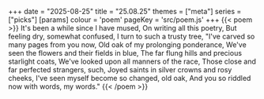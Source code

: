 +++
date = "2025-08-25"
title = "25.08.25"
themes = ["meta"]
series = ["picks"]
[params]
  colour = 'poem'
  pageKey = 'src/poem.js'
+++
{{< poem >}}
It's been a while since I have mused,
On writing all this poetry,
But feeling dry, somewhat confused,
I turn to such a trusty tree,
"I've carved so many pages from you now,
Old oak of my prolonging ponderance,
We've seen the flowers and their fields in blue,
The far flung hills and precious starlight coats,
We've looked upon all manners of the race,
Those close and far perfected strangers, such,
Joyed saints in silver crowns and rosy cheeks,
I've seen myself become so changed, old oak,
And you so riddled now with words, my words."
{{< /poem >}}